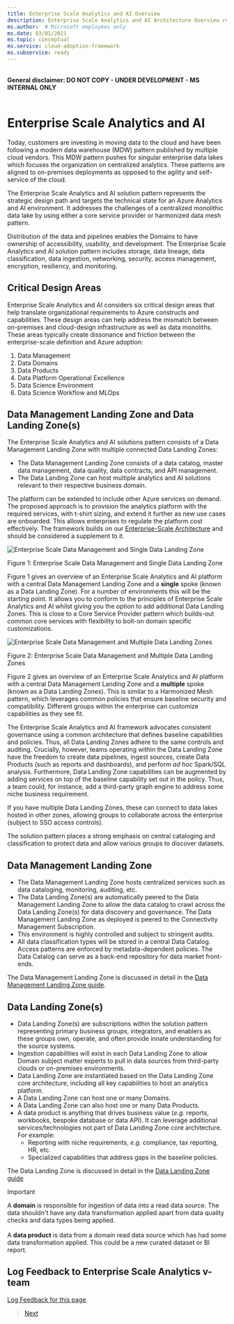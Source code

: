 ```yaml
---
title: Enterprise Scale Analytics and AI Overview
description: Enterprise Scale Analytics and AI Architecture Overview represents the strategic design path and target technical state for an Azure Analytics environment. Addressing the challenges of a centralized, monolithic data lake, this architecture is using a core service provider or harmonized data mesh pattern.
ms.author:  # Microsoft employees only
ms.date: 03/01/2021
ms.topic: conceptual
ms.service: cloud-adoption-framework
ms.subservice: ready
---
```

\
**General disclaimer: DO NOT COPY - UNDER DEVELOPMENT - MS INTERNAL ONLY** \
&nbsp;

# Enterprise Scale Analytics and AI

Today, customers are investing in moving data to the cloud and have been following a modern data warehouse (MDW) pattern published by multiple cloud vendors. This MDW pattern pushes for singular enterprise data lakes which focuses the organization on centralized analytics. These patterns are aligned to on-premises deployments as opposed to the agility and self-service of the cloud.

The Enterprise Scale Analytics and AI solution pattern represents the strategic design path and targets the technical state for an Azure Analytics and AI environment. It addresses the challenges of a centralized monolithic data lake by using either a core service provider or harmonized data mesh pattern.

Distribution of the data and pipelines enables the Domains to have ownership of accessibility, usability, and development. The Enterprise Scale Analytics and AI solution pattern includes storage, data lineage, data classification, data ingestion, networking, security, access management, encryption, resiliency, and monitoring.

## Critical Design Areas

Enterprise Scale Analytics and AI considers six critical design areas that help translate organizational requirements to Azure constructs and capabilities. These design areas can help address the mismatch between on-premises and cloud-design infrastructure as well as data monoliths. These areas typically create dissonance and friction between the enterprise-scale definition and Azure adoption:

1. Data Management
1. Data Domains
1. Data Products
1. Data Platform Operational Excellence
1. Data Science Environment
1. Data Science Workflow and MLOps

## Data Management Landing Zone and Data Landing Zone(s)

The Enterprise Scale Analytics and AI solutions pattern consists of a Data Management Landing Zone with multiple connected Data Landing Zones:

* The Data Management Landing Zone consists of a data catalog, master data management, data quality, data contracts, and API management.
* The Data Landing Zone can host multiple analytics and AI solutions relevant to their respective business domain.

The platform can be extended to include other Azure services on demand. The proposed approach is to provision the analytics platform with the required services, with t-shirt sizing, and extend it further as new use cases are onboarded. This allows enterprises to regulate the platform cost effectively. The framework builds on our [Enterprise-Scale Architecture](https://docs.microsoft.com/azure/cloud-adoption-framework/ready/enterprise-scale/) and should be considered a supplement to it.

![Enterprise Scale Data Management and Single Data Landing Zone](../images/hldsimple.png)

Figure 1: Enterprise Scale Data Management and Single Data Landing Zone

Figure 1 gives an overview of an Enterprise Scale Analytics and AI platform with a central Data Management Landing Zone and a **single** spoke (known as a Data Landing Zone). For a number of environments this will be the starting point. It allows you to conform to the principles of Enterprise Scale Analytics and AI whilst giving you the option to add additional Data Landing Zones. This is close to a Core Service Provider pattern which builds-out common core services with flexibility to bolt-on domain specific customizations.

![Enterprise Scale Data Management and Multiple Data Landing Zones](../images/hld.png)

Figure 2: Enterprise Scale Data Management and Multiple Data Landing Zones

Figure 2 gives an overview of an Enterprise Scale Analytics and AI platform with a central Data Management Landing Zone and a **multiple** spoke (known as a Data Landing Zones). This is similar to a Harmonized Mesh pattern, which leverages common policies that ensure baseline security and compatibility. Different groups within the enterprise can customize capabilities as they see fit.

The Enterprise Scale Analytics and AI framework advocates consistent governance using a common architecture that defines baseline capabilities and policies. Thus, all Data Landing Zones adhere to the same controls and auditing. Crucially, however, teams operating within the Data Landing Zone have the freedom to create data pipelines, ingest sources, create Data Products (such as reports and dashboards), and perform *ad hoc* Spark/SQL analysis. Furthermore, Data Landing Zone capabilities can be augmented by adding services on top of the baseline capability set out in the policy. Thus, a team could, for instance, add a third-party graph engine to address some niche business requirement.

If you have multiple Data Landing Zones, these can connect to data lakes hosted in other zones, allowing groups to collaborate across the enterprise (subject to SSO access controls).

The solution pattern places a strong emphasis on central cataloging and classification to protect data and allow various groups to discover datasets.

## Data Management Landing Zone

* The Data Management Landing Zone hosts centralized services such as data cataloging, monitoring, auditing, etc.
* The Data Landing Zone(s) are automatically peered to the Data Management Landing Zone to allow the data catalog to crawl across the Data Landing Zone(s) for data discovery and governance. The Data Management Landing Zone as deployed is peered to the Connectivity Management Subscription.
* This environment is highly controlled and subject to stringent audits.
* All data classification types will be stored in a central Data Catalog. Access patterns are enforced by metadata-dependent policies. The Data Catalog can serve as a back-end repository for data market front-ends.

The Data Management Landing Zone is discussed in detail in the [Data Management Landing Zone guide](../02-datamanagement/01-overview.md).

## Data Landing Zone(s)

* Data Landing Zone(s) are subscriptions within the solution pattern representing primary business groups, integrators, and enablers as these groups own, operate, and often provide innate understanding for the source systems.
* Ingestion capabilities will exist in each Data Landing Zone to allow Domain subject matter experts to pull in data sources from third-party clouds or on-premises environments.
* Data Landing Zone are instantiated based on the Data Landing Zone core architecture, including all key capabilities to host an analytics platform.
* A Data Landing Zone can host one or many Domains.
* A Data Landing Zone can also host one or many Data Products.
* A data product is anything that drives business value (*e.g.* reports, workbooks, bespoke database or data API). It can leverage additional services/technologies not part of Data Landing Zone core architecture. For example:
  * Reporting with niche requirements, *e.g.* compliance, tax reporting, HR, etc.
  * Specialized capabilities that address gaps in the baseline policies.

The Data Landing Zone is discussed in detail in the [Data Landing Zone guide](../03-datalandingzones/01-datalandingzone.md)

>[!IMPORTANT]
>A **domain** is responsible for ingestion of data into a read data source. The data shouldn't have any data transformation applied apart from data quality checks and data types being applied. \
\
>A **data product** is data from a domain read data source which has had some data transformation applied. This could be a new curated dataset or BI report.

## Log Feedback to Enterprise Scale Analytics v-team

[Log Feedback for this page](https://github.com/Azure/enterprise-scale-analytics/issues/new?title=&body=%0A%0A%5BEnter%20feedback%20here%5D%0A%0A%0A---%0A%23%23%23%23%20Document%20Details%0A%0A%E2%9A%A0%20*Do%20not%20edit%20this%20section.%20It%20is%20required%20for%20Solution%20Engineering%20%E2%9E%9F%20GitHub%20issue%20linking.*%0A%0A*%20Content%3A%2001-overview%20%E2%9E%9F%2001-overview.md)

>[Next](02-esa-ai-teams.md)
